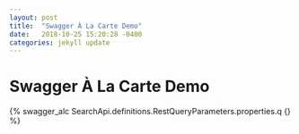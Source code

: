 ```yaml
---
layout: post
title:  "Swagger À La Carte Demo"
date:   2018-10-25 15:20:28 -0400
categories: jekyll update
---
```


# Swagger À La Carte Demo

{% swagger_alc SearchApi.definitions.RestQueryParameters.properties.q {} %}
<!-- {% swagger_alc SearchApi.definitions.RestQueryParameters {} %} -->
<!-- {% swagger_alc SearchApi.definitions.IncomingPipeline {} %} -->
<!-- {% swagger_alc PushApi.definitions.DocumentBody {} %} -->

[jekyll-docs]: https://jekyllrb.com/docs/home
[jekyll-gh]:   https://github.com/jekyll/jekyll
[jekyll-talk]: https://talk.jekyllrb.com/